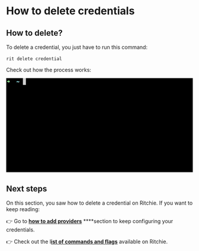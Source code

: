 # How to delete credentials

## How to delete?

To delete a credential, you just have to run this command:

```text
rit delete credential
```

Check out how the process works:

![](../../.gitbook/assets/large-gif-814x408-.gif)

## Next steps

On this section, you saw how to delete a credential on Ritchie. If you want to keep reading: 

👉 Go to [**how to add providers**](how-to-add-providers.md) ****section to keep configuring your credentials.

👉 Check out the l[**ist of commands and flags**](../../reference/list-of-commands-and-flags.md) available on Ritchie.

